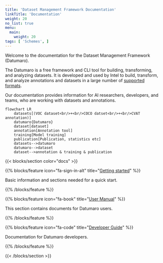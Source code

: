 ```yaml
---
title: 'Dataset Management Framework Documentation'
linkTitle: 'Documentation'
weight: 20
no_list: true
menu:
  main:
    weight: 20
tags: [ 'Schemes', ]
---
```


Welcome to the documentation for the Dataset Management Framework (Datumaro).

The Datumaro is a free framework and CLI tool for building, transforming, and analyzing datasets.
It is developed and used by Intel to build, transform, and analyze annotations
and datasets in a large number of [supported formats](/docs/user-manual/supported-formats/).

Our documentation provides information for AI researchers, developers,
and teams, who are working with datasets and annotations.

<div class="text-center">

```mermaid
flowchart LR
    datasets[(VOC dataset<br/>+<br/>COCO datset<br/>+<br/>CVAT annotation)]
    datumaro{Datumaro}
    dataset[dataset]
    annotation[Annotation tool]
    training[Model training]
    publication[Publication, statistics etc]
    datasets-->datumaro
    datumaro-->dataset
    dataset-->annotation & training & publication
```

</div>

<section id="docs">

{{< blocks/section color="docs" >}}

{{% blocks/feature icon="fa-sign-in-alt" title="[Getting started](/docs/getting_started/)" %}}

Basic information and sections needed for a quick start.

{{% /blocks/feature %}}

{{% blocks/feature icon="fa-book" title="[User Manual](/docs/user-manual)" %}}

This section contains documents for Datumaro users.

{{% /blocks/feature %}}

{{% blocks/feature icon="fa-code" title="[Developer Guide](/docs/developer-guide/)" %}}

Documentation for Datumaro developers.

{{% /blocks/feature %}}

{{< /blocks/section >}}

</section>
